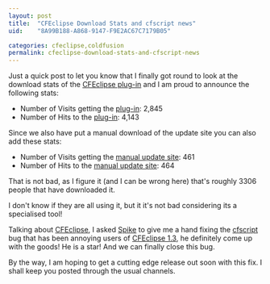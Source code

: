 ```yaml
---
layout: post
title:  "CFEclipse Download Stats and cfscript news"
uid:	"8A99B188-A868-9147-F9E2AC67C7179B05"

categories: cfeclipse,coldfusion
permalink: cfeclipse-download-stats-and-cfscript-news
---
```

Just a quick post to let you know that I finally got round to look at the download stats of the <a href="http://www.cfeclipse.org/index.cfm?event=page&amp;page=download">CFEclipse plug-in</a> and I am proud to announce the following stats:
<ul>
<li>Number of Visits getting the <a href="http://www.cfeclipse.org/index.cfm?event=page&amp;page=download">plug-in</a>: 2,845

<li>Number of Hits to the <a href="http://www.cfeclipse.org/index.cfm?event=page&amp;page=download">plug-in</a>: 4,143
</ul>


Since we also have put a manual download of the update site you can also add these stats:
<ul>
<li>Number of Visits getting the <a href="http://www.cfeclipse.org/nightly/cfeclipse_1_3.zip">manual update site</a>: 461

<li>Number of Hits to the <a href="http://www.cfeclipse.org/nightly/cfeclipse_1_3.zip">manual update site</a>: 464
</ul>



That is not bad, as I figure it (and I can be wrong here) that's roughly 3306 people that have downloaded it.

I don't know if they are all using it, but it it's not bad considering its a specialised tool!

Talking about <a href="http://www.cfeclipse.org/index.cfm?event=page&amp;page=download">CFEclipse</a>, I asked <a href="http://www.spike.org.uk/blog/index.cfm">Spike</a> to give me a hand fixing the <a href="http://trac.cfeclipse.org/cfeclipse/ticket/172">cfscript</a> bug that has been annoying users of <a href="http://www.cfeclipse.org/index.cfm?event=page&amp;page=download">CFEclipse 1.3</a>, he definitely come up with the goods! He is a star! And we can finally close this bug.

By the way, I am hoping to get a cutting edge release out soon with this fix. I shall keep you posted through the usual channels.